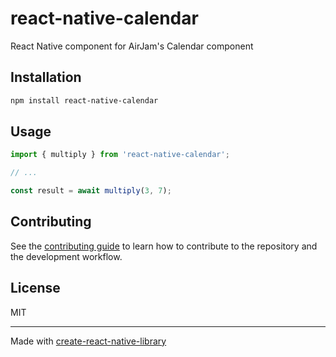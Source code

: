 # react-native-calendar

React Native component for AirJam's Calendar component

## Installation

```sh
npm install react-native-calendar
```

## Usage

```js
import { multiply } from 'react-native-calendar';

// ...

const result = await multiply(3, 7);
```

## Contributing

See the [contributing guide](CONTRIBUTING.md) to learn how to contribute to the repository and the development workflow.

## License

MIT

---

Made with [create-react-native-library](https://github.com/callstack/react-native-builder-bob)
